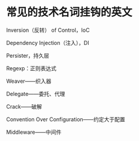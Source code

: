 # 常见的技术名词挂钩的英文





Inversion（反转） of Control，IoC

Dependency Injection（注入），DI

Persister，持久层

Regexp：正则表达式

Weaver——织入器

Delegate——委托、代理

Crack——破解

Convention Over Configuration——约定大于配置

Middleware——中间件

